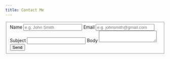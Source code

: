 ```yaml
---
title: Contact Me
---
```

<form action=" https://formsubmit.co/59c3eb62533eb087ec7d7e82f6406d65" method="POST">
    <fieldset>
        <label for="name">Name</label>
        <input required name="name" id="name" type="text" placeholder="e.g. John Smith">
        <label for="email">Email</label>
        <input required name="email" id="email" type="email" placeholder="e.g. johnsmith@gmail.com">
        <input type="hidden" name="_replyto">
        <label for="subject">Subject</label>
        <input required name="_subject" id="subject" type="text">
        <label for="body">Body</label>
        <textarea required name="body" id="body"></textarea>
        <button class="button" type="submit">Send</button>
    </div>
</form>
